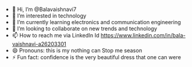 - 👋 Hi, I’m @Balavaishnavi7
- 👀 I’m interested in technology 
- 🌱 I’m currently learning electronics and communication engineering 
- 💞️ I’m looking to collaborate on new trends and technology 
- 📫 How to reach me via LinkedIn Id https://www.linkedin.com/in/bala-vaishnavi-a26203301
- 😄 Pronouns: this is my nothing can Stop me season 
- ⚡ Fun fact: confidence is the very beautiful dress that one can were

<!---
Balavaishnavi7/Balavaishnavi7 is a ✨ special ✨ repository because its `README.md` (this file) appears on your GitHub profile.
You can click the Preview link to take a look at your changes.
--->
